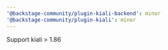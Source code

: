 ```yaml
---
'@backstage-community/plugin-kiali-backend': minor
'@backstage-community/plugin-kiali': minor
---
```


Support kiali > 1.86
